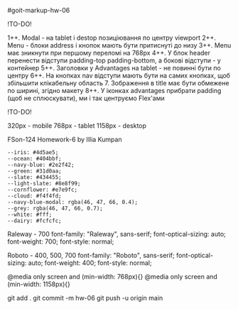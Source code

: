 #goit-markup-hw-06

!TO-DO!

1++. Modal - на tablet і destop позиціювання по центру viewport
2++. Menu - блоки address і кнопок мають бути притиснуті до низу
3++. Menu має зникнути при першому переломі на 768px
4++. У блок header перенести відступи padding-top padding-bottom, а бокові відступи - у контейнер
5++. Заголовки у Advantages на tablet - не повинні бути по центру
6++. На кнопках nav відступи мають бути на самих кнопках, щоб збільшити клікабельну область
7. Зображення в title має бути обмежене по ширині, згідно макету
8++. У іконках advantages прибрати padding (щоб не сплюскувати), ми і так центруємо Flex'ами

!TO-DO!

320px - mobile
768px - tablet
1158px - desktop

FSon-124 Homework-6 by Illia Kumpan

    --iris: #4d5ae5;
    --ocean: #404bbf;
    --navy-blue: #2e2f42;
    --green: #31d0aa;
    --slate: #434455;
    --light-slate: #8e8f99;
    --cornflower: #e7e9fc;
    --cloud: #f4f4fd;
    --navy-blue-modal: rgba(46, 47, 66, 0.4);
    --grey: rgba(46, 47, 66, 0.7);
    --white: #fff;
    --dairy: #fcfcfc;

Raleway - 700
font-family: "Raleway", sans-serif;
font-optical-sizing: auto;
font-weight: 700;
font-style: normal;

Roboto - 400, 500, 700
font-family: "Roboto", sans-serif;
font-optical-sizing: auto;
font-weight: 400;
font-style: normal;

@media only screen and (min-width: 768px){}
@media only screen and (min-width: 1158px){}

git add .
git commit -m hw-06
git push -u origin main

